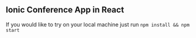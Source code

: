 ## Ionic Conference App in React

If you would like to try on your local machine just run `npm install && npm start`
